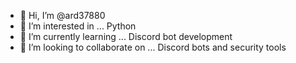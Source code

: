 - 👋 Hi, I’m @ard37880
- 👀 I’m interested in ... Python
- 🌱 I’m currently learning ... Discord bot development
- 💞️ I’m looking to collaborate on ... Discord bots and security tools

<!---
ard37880/ard37880 is a ✨ special ✨ repository because its `README.md` (this file) appears on your GitHub profile.
You can click the Preview link to take a look at your changes.
--->
